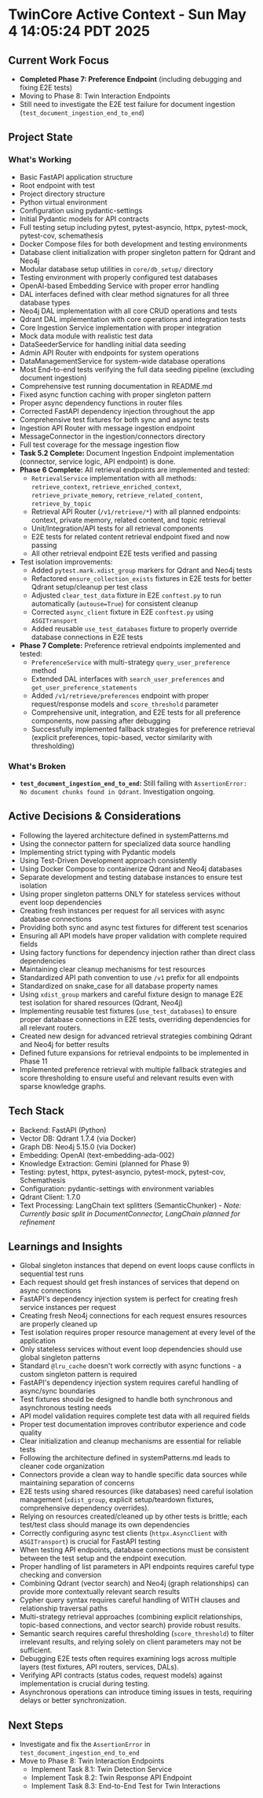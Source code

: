 # TwinCore Active Context - Sun May  4 14:05:24 PDT 2025

## Current Work Focus
- **Completed Phase 7: Preference Endpoint** (including debugging and fixing E2E tests)
- Moving to Phase 8: Twin Interaction Endpoints
- Still need to investigate the E2E test failure for document ingestion (`test_document_ingestion_end_to_end`)

## Project State
### What's Working
- Basic FastAPI application structure
- Root endpoint with test
- Project directory structure
- Python virtual environment
- Configuration using pydantic-settings
- Initial Pydantic models for API contracts
- Full testing setup including pytest, pytest-asyncio, httpx, pytest-mock, pytest-cov, schemathesis
- Docker Compose files for both development and testing environments
- Database client initialization with proper singleton pattern for Qdrant and Neo4j
- Modular database setup utilities in `core/db_setup/` directory
- Testing environment with properly configured test databases
- OpenAI-based Embedding Service with proper error handling
- DAL interfaces defined with clear method signatures for all three database types
- Neo4j DAL implementation with all core CRUD operations and tests
- Qdrant DAL implementation with core operations and integration tests
- Core Ingestion Service implementation with proper integration
- Mock data module with realistic test data
- DataSeederService for handling initial data seeding
- Admin API Router with endpoints for system operations
- DataManagementService for system-wide database operations
- Most End-to-end tests verifying the full data seeding pipeline (excluding document ingestion)
- Comprehensive test running documentation in README.md
- Fixed async function caching with proper singleton pattern
- Proper async dependency functions in router files
- Corrected FastAPI dependency injection throughout the app
- Comprehensive test fixtures for both sync and async tests
- Ingestion API Router with message ingestion endpoint
- MessageConnector in the ingestion/connectors directory
- Full test coverage for the message ingestion flow
- **Task 5.2 Complete:** Document Ingestion Endpoint implementation (connector, service logic, API endpoint) is done.
- **Phase 6 Complete:** All retrieval endpoints are implemented and tested:
    - `RetrievalService` implementation with all methods: `retrieve_context`, `retrieve_enriched_context`, `retrieve_private_memory`, `retrieve_related_content`, `retrieve_by_topic`
    - Retrieval API Router (`/v1/retrieve/*`) with all planned endpoints: context, private memory, related content, and topic retrieval
    - Unit/Integration/API tests for all retrieval components
    - E2E tests for related content retrieval endpoint fixed and now passing
    - All other retrieval endpoint E2E tests verified and passing
- Test isolation improvements:
    - Added `pytest.mark.xdist_group` markers for Qdrant and Neo4j tests
    - Refactored `ensure_collection_exists` fixtures in E2E tests for better Qdrant setup/cleanup per test class
    - Adjusted `clear_test_data` fixture in E2E `conftest.py` to run automatically (`autouse=True`) for consistent cleanup
    - Corrected `async_client` fixture in E2E `conftest.py` using `ASGITransport`
    - Added reusable `use_test_databases` fixture to properly override database connections in E2E tests
- **Phase 7 Complete:** Preference retrieval endpoints implemented and tested:
    - `PreferenceService` with multi-strategy `query_user_preference` method
    - Extended DAL interfaces with `search_user_preferences` and `get_user_preference_statements`
    - Added `/v1/retrieve/preferences` endpoint with proper request/response models and `score_threshold` parameter
    - Comprehensive unit, integration, and E2E tests for all preference components, now passing after debugging
    - Successfully implemented fallback strategies for preference retrieval (explicit preferences, topic-based, vector similarity with thresholding)

### What's Broken
- **`test_document_ingestion_end_to_end`:** Still failing with `AssertionError: No document chunks found in Qdrant`. Investigation ongoing.

## Active Decisions & Considerations
- Following the layered architecture defined in systemPatterns.md
- Using the connector pattern for specialized data source handling
- Implementing strict typing with Pydantic models
- Using Test-Driven Development approach consistently
- Using Docker Compose to containerize Qdrant and Neo4j databases
- Separate development and testing database instances to ensure test isolation
- Using proper singleton patterns ONLY for stateless services without event loop dependencies
- Creating fresh instances per request for all services with async database connections
- Providing both sync and async test fixtures for different test scenarios
- Ensuring all API models have proper validation with complete required fields
- Using factory functions for dependency injection rather than direct class dependencies
- Maintaining clear cleanup mechanisms for test resources
- Standardized API path convention to use `/v1` prefix for all endpoints
- Standardized on snake_case for all database property names
- Using `xdist_group` markers and careful fixture design to manage E2E test isolation for shared resources (Qdrant, Neo4j)
- Implementing reusable test fixtures (`use_test_databases`) to ensure proper database connections in E2E tests, overriding dependencies for all relevant routers.
- Created new design for advanced retrieval strategies combining Qdrant and Neo4j for better results
- Defined future expansions for retrieval endpoints to be implemented in Phase 11
- Implemented preference retrieval with multiple fallback strategies and score thresholding to ensure useful and relevant results even with sparse knowledge graphs.

## Tech Stack
- Backend: FastAPI (Python)
- Vector DB: Qdrant 1.7.4 (via Docker)
- Graph DB: Neo4j 5.15.0 (via Docker)
- Embedding: OpenAI (text-embedding-ada-002)
- Knowledge Extraction: Gemini (planned for Phase 9)
- Testing: pytest, httpx, pytest-asyncio, pytest-mock, pytest-cov, Schemathesis
- Configuration: pydantic-settings with environment variables
- Qdrant Client: 1.7.0
- Text Processing: LangChain text splitters (SemanticChunker) - *Note: Currently basic split in DocumentConnector, LangChain planned for refinement*

## Learnings and Insights
- Global singleton instances that depend on event loops cause conflicts in sequential test runs
- Each request should get fresh instances of services that depend on async connections
- FastAPI's dependency injection system is perfect for creating fresh service instances per request
- Creating fresh Neo4j connections for each request ensures resources are properly cleaned up
- Test isolation requires proper resource management at every level of the application
- Only stateless services without event loop dependencies should use global singleton patterns
- Standard `@lru_cache` doesn't work correctly with async functions - a custom singleton pattern is required
- FastAPI's dependency injection system requires careful handling of async/sync boundaries
- Test fixtures should be designed to handle both synchronous and asynchronous testing needs
- API model validation requires complete test data with all required fields
- Proper test documentation improves contributor experience and code quality
- Clear initialization and cleanup mechanisms are essential for reliable tests
- Following the architecture defined in systemPatterns.md leads to cleaner code organization
- Connectors provide a clean way to handle specific data sources while maintaining separation of concerns
- E2E tests using shared resources (like databases) need careful isolation management (`xdist_group`, explicit setup/teardown fixtures, comprehensive dependency overrides).
- Relying on resources created/cleaned up by other tests is brittle; each test/test class should manage its own dependencies
- Correctly configuring async test clients (`httpx.AsyncClient` with `ASGITransport`) is crucial for FastAPI testing
- When testing API endpoints, database connections must be consistent between the test setup and the endpoint execution.
- Proper handling of list parameters in API endpoints requires careful type checking and conversion
- Combining Qdrant (vector search) and Neo4j (graph relationships) can provide more contextually relevant search results
- Cypher query syntax requires careful handling of WITH clauses and relationship traversal paths
- Multi-strategy retrieval approaches (combining explicit relationships, topic-based connections, and vector search) provide robust results.
- Semantic search requires careful thresholding (`score_threshold`) to filter irrelevant results, and relying solely on client parameters may not be sufficient.
- Debugging E2E tests often requires examining logs across multiple layers (test fixtures, API routers, services, DALs).
- Verifying API contracts (status codes, request models) against implementation is crucial during testing.
- Asynchronous operations can introduce timing issues in tests, requiring delays or better synchronization.

## Next Steps
- Investigate and fix the `AssertionError` in `test_document_ingestion_end_to_end`
- Move to Phase 8: Twin Interaction Endpoints
  - Implement Task 8.1: Twin Detection Service 
  - Implement Task 8.2: Twin Response API Endpoint
  - Implement Task 8.3: End-to-End Test for Twin Interactions
